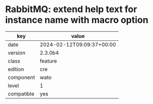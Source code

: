 [//]: # (werk v2)
# RabbitMQ: extend help text for instance name with macro option

key        | value
---------- | ---
date       | 2024-02-12T09:09:37+00:00
version    | 2.3.0b4
class      | feature
edition    | cre
component  | wato
level      | 1
compatible | yes


